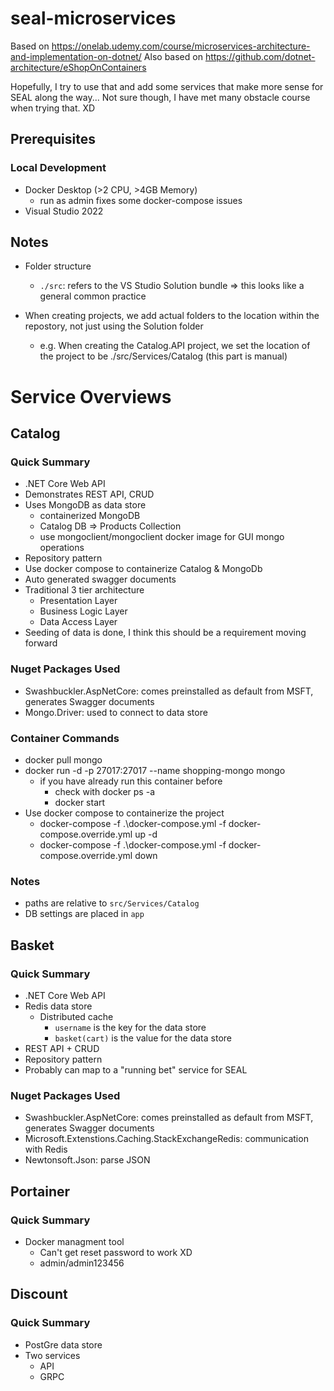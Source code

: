 # seal-microservices
Based on https://onelab.udemy.com/course/microservices-architecture-and-implementation-on-dotnet/
Also based on https://github.com/dotnet-architecture/eShopOnContainers

Hopefully, I try to use that and add some services that make more sense for SEAL along the way...
Not sure though, I have met many obstacle course when trying that. XD

## Prerequisites

### Local Development
- Docker Desktop (>2 CPU, >4GB Memory)
  - run as admin fixes some docker-compose issues
- Visual Studio 2022

## Notes

- Folder structure
  - ```./src```: refers to the VS Studio Solution bundle => this looks like a general common practice

- When creating projects, we add actual folders to the location within the repostory, not just using the Solution folder
  - e.g. When creating the Catalog.API project, we set the location of the project to be ./src/Services/Catalog (this part is manual)

# Service Overviews

## Catalog

### Quick Summary
- .NET Core Web API
- Demonstrates REST API, CRUD
- Uses MongoDB as data store
  - containerized MongoDB
  - Catalog DB => Products Collection
  - use mongoclient/mongoclient docker image for GUI mongo operations
- Repository pattern
- Use docker compose to containerize Catalog & MongoDb
- Auto generated swagger documents
- Traditional 3 tier architecture
  - Presentation Layer
  - Business Logic Layer
  - Data Access Layer
- Seeding of data is done, I think this should be a requirement moving forward


### Nuget Packages Used

- Swashbuckler.AspNetCore: comes preinstalled as default from MSFT, generates Swagger documents
- Mongo.Driver: used to connect to data store

### Container Commands

- docker pull mongo
- docker run -d -p 27017:27017 --name shopping-mongo mongo
  - if you have already run this container before
    - check with docker ps -a
    - docker start
- Use docker compose to containerize the project
  - docker-compose -f .\docker-compose.yml -f docker-compose.override.yml up -d
  - docker-compose -f .\docker-compose.yml -f docker-compose.override.yml down

### Notes

- paths are relative to ```src/Services/Catalog```
- DB settings are placed in ```app```

## Basket

### Quick Summary

- .NET Core Web API
- Redis data store
  - Distributed cache
    - `username` is the key for the data store
    - `basket(cart)` is the value for the data store
- REST API + CRUD
- Repository pattern
- Probably can map to a "running bet" service for SEAL

### Nuget Packages Used

- Swashbuckler.AspNetCore: comes preinstalled as default from MSFT, generates Swagger documents
- Microsoft.Extenstions.Caching.StackExchangeRedis: communication with Redis
- Newtonsoft.Json: parse JSON

## Portainer

### Quick Summary

- Docker managment tool
  - Can't get reset password to work XD
  - admin/admin123456

## Discount

### Quick Summary

- PostGre data store
- Two services
  - API
  - GRPC